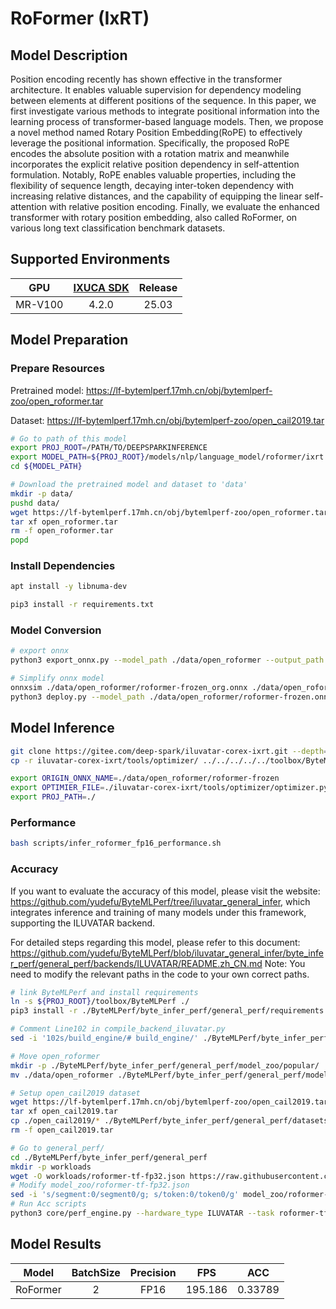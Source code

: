 # RoFormer (IxRT)

## Model Description

Position encoding recently has shown effective in the transformer architecture. It enables valuable supervision for
dependency modeling between elements at different positions of the sequence. In this paper, we first investigate various
methods to integrate positional information into the learning process of transformer-based language models. Then, we
propose a novel method named Rotary Position Embedding(RoPE) to effectively leverage the positional information.
Specifically, the proposed RoPE encodes the absolute position with a rotation matrix and meanwhile incorporates the
explicit relative position dependency in self-attention formulation. Notably, RoPE enables valuable properties,
including the flexibility of sequence length, decaying inter-token dependency with increasing relative distances, and
the capability of equipping the linear self-attention with relative position encoding. Finally, we evaluate the enhanced
transformer with rotary position embedding, also called RoFormer, on various long text classification benchmark
datasets.

## Supported Environments

| GPU    | [IXUCA SDK](https://gitee.com/deep-spark/deepspark#%E5%A4%A9%E6%95%B0%E6%99%BA%E7%AE%97%E8%BD%AF%E4%BB%B6%E6%A0%88-ixuca) | Release |
| :----: | :----: | :----: |
| MR-V100 | 4.2.0     |  25.03  |

## Model Preparation

### Prepare Resources

Pretrained model: <https://lf-bytemlperf.17mh.cn/obj/bytemlperf-zoo/open_roformer.tar>

Dataset: <https://lf-bytemlperf.17mh.cn/obj/bytemlperf-zoo/open_cail2019.tar>

```bash
# Go to path of this model
export PROJ_ROOT=/PATH/TO/DEEPSPARKINFERENCE
export MODEL_PATH=${PROJ_ROOT}/models/nlp/language_model/roformer/ixrt
cd ${MODEL_PATH}

# Download the pretrained model and dataset to 'data'
mkdir -p data/
pushd data/
wget https://lf-bytemlperf.17mh.cn/obj/bytemlperf-zoo/open_roformer.tar
tar xf open_roformer.tar
rm -f open_roformer.tar
popd
```

### Install Dependencies

```bash
apt install -y libnuma-dev

pip3 install -r requirements.txt

```

### Model Conversion

```bash
# export onnx
python3 export_onnx.py --model_path ./data/open_roformer --output_path ./data/open_roformer/roformer-frozen_org.onnx

# Simplify onnx model
onnxsim ./data/open_roformer/roformer-frozen_org.onnx ./data/open_roformer/roformer-frozen.onnx
python3 deploy.py --model_path ./data/open_roformer/roformer-frozen.onnx --output_path ./data/open_roformer/roformer-frozen.onnx
```

## Model Inference

```bash
git clone https://gitee.com/deep-spark/iluvatar-corex-ixrt.git --depth=1
cp -r iluvatar-corex-ixrt/tools/optimizer/ ../../../../../toolbox/ByteMLPerf/byte_infer_perf/general_perf/backends/ILUVATAR/

export ORIGIN_ONNX_NAME=./data/open_roformer/roformer-frozen
export OPTIMIER_FILE=./iluvatar-corex-ixrt/tools/optimizer/optimizer.py
export PROJ_PATH=./
```

### Performance

```bash
bash scripts/infer_roformer_fp16_performance.sh
```

### Accuracy

If you want to evaluate the accuracy of this model, please visit the website:
<https://github.com/yudefu/ByteMLPerf/tree/iluvatar_general_infer>, which integrates inference and training of many
models under this framework, supporting the ILUVATAR backend.

For detailed steps regarding this model, please refer to this document:
<https://github.com/yudefu/ByteMLPerf/blob/iluvatar_general_infer/byte_infer_perf/general_perf/backends/ILUVATAR/README.zh_CN.md>
Note: You need to modify the relevant paths in the code to your own correct paths.

```bash
# link ByteMLPerf and install requirements
ln -s ${PROJ_ROOT}/toolbox/ByteMLPerf ./
pip3 install -r ./ByteMLPerf/byte_infer_perf/general_perf/requirements.txt

# Comment Line102 in compile_backend_iluvatar.py
sed -i '102s/build_engine/# build_engine/' ./ByteMLPerf/byte_infer_perf/general_perf/backends/ILUVATAR/compile_backend_iluvatar.py

# Move open_roformer
mkdir -p ./ByteMLPerf/byte_infer_perf/general_perf/model_zoo/popular/
mv ./data/open_roformer ./ByteMLPerf/byte_infer_perf/general_perf/model_zoo/popular/

# Setup open_cail2019 dataset
wget https://lf-bytemlperf.17mh.cn/obj/bytemlperf-zoo/open_cail2019.tar
tar xf open_cail2019.tar
cp ./open_cail2019/* ./ByteMLPerf/byte_infer_perf/general_perf/datasets/open_cail2019
rm -f open_cail2019.tar

# Go to general_perf/
cd ./ByteMLPerf/byte_infer_perf/general_perf
mkdir -p workloads
wget -O workloads/roformer-tf-fp32.json https://raw.githubusercontent.com/bytedance/ByteMLPerf/refs/heads/main/byte_infer_perf/general_perf/workloads/roformer-tf-fp32.json
# Modify model_zoo/roformer-tf-fp32.json
sed -i 's/segment:0/segment0/g; s/token:0/token0/g' model_zoo/roformer-tf-fp32.json
# Run Acc scripts
python3 core/perf_engine.py --hardware_type ILUVATAR --task roformer-tf-fp32
```

## Model Results

| Model    | BatchSize | Precision | FPS     | ACC     |
| :----: | :----: | :----: | :----: | :----: |
| RoFormer | 2         | FP16      | 195.186 | 0.33789 |
